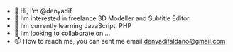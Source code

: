 - 👋 Hi, I’m @denyadif
- 👀 I’m interested in freelance 3D Modeller and Subtitle Editor
- 🌱 I’m currently learning JavaScript, PHP
- 💞️ I’m looking to collaborate on ...
- 📫 How to reach me, you can sent me email denyadifaldano@gmail.com

<!---
denyadif/denyadif is a ✨ special ✨ repository because its `README.md` (this file) appears on your GitHub profile.
You can click the Preview link to take a look at your changes.
--->

